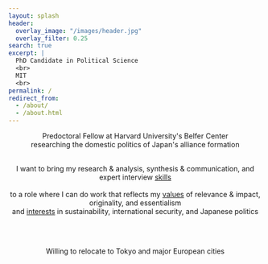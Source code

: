 ```yaml
---
layout: splash
header:
  overlay_image: "/images/header.jpg"
  overlay_filter: 0.25
search: true
excerpt: |
  PhD Candidate in Political Science
  <br>
  MIT
  <br>
permalink: /
redirect_from: 
  - /about/
  - /about.html
---
```




<center>
Predoctoral Fellow at Harvard University's Belfer Center
<br>
researching the domestic politics of Japan's alliance formation

<br>
<br>

I want to bring my research & analysis, synthesis & communication, and expert interview <a href="https://www.minapollmann.com/skills/">skills</a>  
<br>
to a role where I can do work that reflects my <a href="https://www.minapollmann.com/values/">values</a> of relevance & impact, originality, and essentialism
<br>
and <a href="https://www.minapollmann.com/interests/">interests</a> in sustainability, international security, and Japanese politics

<br>
<br>

Willing to relocate to Tokyo and major European cities

<center>
